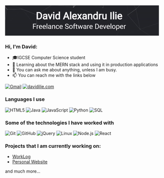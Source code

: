 [![Header](https://github.com/DavidIlie/DavidIlie/blob/main/profile_header.gif?raw=true)](https://davidilie.com)

### Hi, I'm David:

- 🎓IGCSE Computer Science student
- :test_tube: Learning about the MERN stack and using it in production applications
- :speech_balloon: You can ask me about anything, unless I am busy.
- :mailbox: You can reach me with the links below

[![Gmail](https://img.shields.io/badge/-EMAIL-D14836?style=for-the-badge&logo=gmail&logoColor=white)](mailto:david@davidilie.com)
[![davidilie.com](https://img.shields.io/badge/-DAVIDILIE.COM-000000?style=for-the-badge&logo=react&logoColor=white)](https://davidilie.com/)

### Languages I use

![HTML5](https://img.shields.io/badge/-HTML5-000000?style=flat&logo=html5)
![Java](https://img.shields.io/badge/-Java-000000?style=flat&logo=java)
![JavaScript](https://img.shields.io/badge/-JavaScript-000000?style=flat&logo=javascript)
![Python](https://img.shields.io/badge/-Python-000000?style=flat&logo=python)
![SQL](https://img.shields.io/badge/-SQL-000000?style=flat&logo=postgresql)

### Some of the technologies I have worked with

![Git](https://img.shields.io/badge/-Git-222222?style=flat&logo=git&logoColor=F05032)
![GitHub](https://img.shields.io/badge/-GitHub-222222?style=flat&logo=github&logoColor=181717)
![jQuery](https://img.shields.io/badge/-jQuery-222222?style=flat&logo=jQuery&logoColor=0769AD)
![Linux](https://img.shields.io/badge/-Linux-222222?style=flat&logo=linux&logoColor=FCC624)
![Node.js](https://img.shields.io/badge/-Node.js-222222?style=flat&logo=node.js&logoColor=339933)
![React](https://img.shields.io/badge/-React-222222?style=flat&logo=React&logoColor=61DAFB)

### Projects that I am currently working on:

- [WorkLog](https://github.com/WorkLogES)
- [Personal Website](https://github.com/davidilie-website)

and much more...